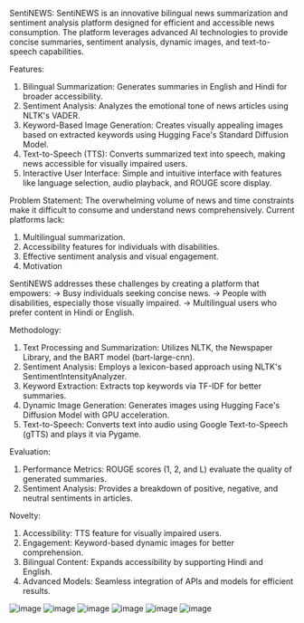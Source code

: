 SentiNEWS: 
SentiNEWS is an innovative bilingual news summarization and sentiment analysis platform designed for efficient and accessible news consumption. The platform leverages advanced AI technologies to provide concise summaries, sentiment analysis, dynamic images, and text-to-speech capabilities.

Features: 
1) Bilingual Summarization: Generates summaries in English and Hindi for broader accessibility.
2) Sentiment Analysis: Analyzes the emotional tone of news articles using NLTK's VADER.
3) Keyword-Based Image Generation: Creates visually appealing images based on extracted keywords using Hugging Face's Standard Diffusion Model.
4) Text-to-Speech (TTS): Converts summarized text into speech, making news accessible for visually impaired users.
5) Interactive User Interface: Simple and intuitive interface with features like language selection, audio playback, and ROUGE score display.

Problem Statement: 
The overwhelming volume of news and time constraints make it difficult to consume and understand news comprehensively. Current platforms lack:
1) Multilingual summarization.
2) Accessibility features for individuals with disabilities.
3) Effective sentiment analysis and visual engagement.
4) Motivation

SentiNEWS addresses these challenges by creating a platform that empowers:
-> Busy individuals seeking concise news.
-> People with disabilities, especially those visually impaired.
-> Multilingual users who prefer content in Hindi or English.

Methodology:
1) Text Processing and Summarization: Utilizes NLTK, the Newspaper Library, and the BART model (bart-large-cnn).
2) Sentiment Analysis: Employs a lexicon-based approach using NLTK's SentimentIntensityAnalyzer.
3) Keyword Extraction: Extracts top keywords via TF-IDF for better summaries.
4) Dynamic Image Generation: Generates images using Hugging Face's Diffusion Model with GPU acceleration.
5) Text-to-Speech: Converts text into audio using Google Text-to-Speech (gTTS) and plays it via Pygame.
   
Evaluation:
1) Performance Metrics: ROUGE scores (1, 2, and L) evaluate the quality of generated summaries.
2) Sentiment Analysis: Provides a breakdown of positive, negative, and neutral sentiments in articles.
   
Novelty: 
1) Accessibility: TTS feature for visually impaired users.
2) Engagement: Keyword-based dynamic images for better comprehension.
3) Bilingual Content: Expands accessibility by supporting Hindi and English.
4) Advanced Models: Seamless integration of APIs and models for efficient results.

![image](https://github.com/user-attachments/assets/148b8877-ac30-4a9f-9a0a-2a6830ce2732)
![image](https://github.com/user-attachments/assets/f727e83f-17ef-4b48-8bc4-e7f9c24a7c9c)
![image](https://github.com/user-attachments/assets/3b327eef-eb61-4d0a-8c8f-2ea571aaa7c9)
![image](https://github.com/user-attachments/assets/c6fa42a9-78ae-4eee-92a6-c2fbceb91fa7)
![image](https://github.com/user-attachments/assets/2bfbdff7-2bf0-40fa-8817-70ddd2c59668)
![image](https://github.com/user-attachments/assets/da282fd0-1dd0-4161-a661-4c1e07f69de7)

